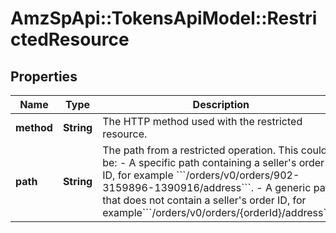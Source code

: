 # AmzSpApi::TokensApiModel::RestrictedResource

## Properties
Name | Type | Description | Notes
------------ | ------------- | ------------- | -------------
**method** | **String** | The HTTP method used with the restricted resource. | 
**path** | **String** | The path from a restricted operation. This could be:  - A specific path containing a seller&#x27;s order ID, for example &#x60;&#x60;&#x60;/orders/v0/orders/902-3159896-1390916/address&#x60;&#x60;&#x60;.  - A generic path that does not contain a seller&#x27;s order ID, for example&#x60;&#x60;&#x60;/orders/v0/orders/{orderId}/address&#x60;&#x60;&#x60;). | 

